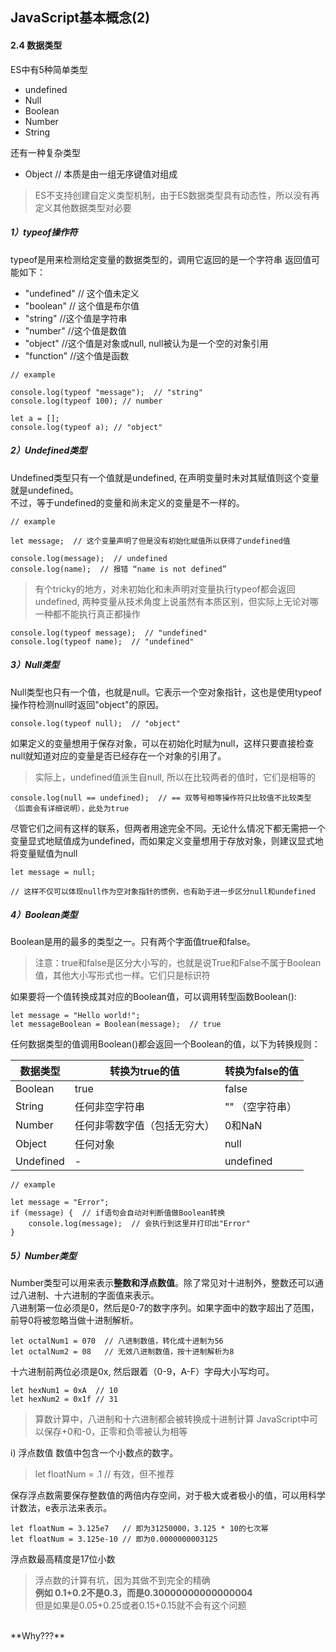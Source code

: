 ## JavaScript基本概念(2)

#### 2.4 数据类型
ES中有5种简单类型
- undefined
- Null
- Boolean
- Number
- String

还有一种复杂类型
- Object // 本质是由一组无序键值对组成

> ES不支持创建自定义类型机制，由于ES数据类型具有动态性，所以没有再定义其他数据类型对必要

##### 1）typeof操作符
typeof是用来检测给定变量的数据类型的，调用它返回的是一个字符串
返回值可能如下：
- "undefined"  // 这个值未定义
- "boolean"  // 这个值是布尔值
- "string"  //这个值是字符串
- "number"  //这个值是数值
- "object"  //这个值是对象或null, null被认为是一个空的对象引用
- "function"  //这个值是函数


```
// example

console.log(typeof "message");  // "string"
console.log(typeof 100); // number

let a = [];
console.log(typeof a); // "object"
```

##### 2）Undefined类型
Undefined类型只有一个值就是undefined, 在声明变量时未对其赋值则这个变量就是undefined。
<br/>
不过，等于undefined的变量和尚未定义的变量是不一样的。

```
// example

let message;  // 这个变量声明了但是没有初始化赋值所以获得了undefined值

console.log(message);  // undefined
console.log(name);  // 报错 “name is not defined”
```

> 有个tricky的地方，对未初始化和未声明对变量执行typeof都会返回undefined, 两种变量从技术角度上说虽然有本质区别，但实际上无论对哪一种都不能执行真正都操作

```
console.log(typeof message);  // "undefined"
console.log(typeof name);  // "undefined"
```

##### 3）Null类型
Null类型也只有一个值，也就是null。它表示一个空对象指针，这也是使用typeof操作符检测null时返回"object"的原因。

```
console.log(typeof null);  // "object"
```

如果定义的变量想用于保存对象，可以在初始化时赋为null，这样只要直接检查null就知道对应的变量是否已经存在一个对象的引用了。

> 实际上，undefined值派生自null, 所以在比较两者的值时，它们是相等的

```
console.log(null == undefined);  // == 双等号相等操作符只比较值不比较类型（后面会有详细说明），此处为true
```
尽管它们之间有这样的联系，但两者用途完全不同。无论什么情况下都无需把一个变量显式地赋值成为undefined，而如果定义变量想用于存放对象，则建议显式地将变量赋值为null

```
let message = null;

// 这样不仅可以体现null作为空对象指针的惯例，也有助于进一步区分null和undefined
```

##### 4）Boolean类型
Boolean是用的最多的类型之一。只有两个字面值true和false。
> 注意：true和false是区分大小写的，也就是说True和False不属于Boolean值，其他大小写形式也一样。它们只是标识符

如果要将一个值转换成其对应的Boolean值，可以调用转型函数Boolean():

```
let message = "Hello world!";
let messageBoolean = Boolean(message);  // true
```
任何数据类型的值调用Boolean()都会返回一个Boolean的值，以下为转换规则：

数据类型 | 转换为true的值 | 转换为false的值
---|---|---
Boolean | true | false
String | 任何非空字符串 | "" （空字符串）
Number | 任何非零数字值（包括无穷大） | 0和NaN
Object | 任何对象 | null
Undefined | - | undefined

```
// example

let message = "Error";
if (message) {  // if语句会自动对判断值做Boolean转换
    console.log(message);  // 会执行到这里并打印出"Error"
}

```

##### 5）Number类型
Number类型可以用来表示**整数和浮点数值**。除了常见对十进制外，整数还可以通过八进制、十六进制的字面值来表示。<br>
八进制第一位必须是0，然后是0-7的数字序列。如果字面中的数字超出了范围，前导0将被忽略当做十进制解析。

```
let octalNum1 = 070  // 八进制数值，转化成十进制为56
let octalNum2 = 08   // 无效八进制数值，按十进制解析为8
```

十六进制前两位必须是0x, 然后跟着（0-9，A-F）字母大小写均可。

```
let hexNum1 = 0xA  // 10
let hexNum2 = 0x1f // 31
```
> 算数计算中，八进制和十六进制都会被转换成十进制计算
> JavaScript中可以保存+0和-0，正零和负零被认为相等


i) 浮点数值
数值中包含一个小数点的数字。
> let floatNum = .1  // 有效，但不推荐

保存浮点数需要保存整数值的两倍内存空间，对于极大或者极小的值，可以用科学计数法，e表示法来表示。

```
let floatNum = 3.125e7   // 即为31250000，3.125 * 10的七次幂
let floatNum = 3.125e-10 // 即为0.0000000003125
```
浮点数最高精度是17位小数

> 浮点数的计算有坑，因为其做不到完全的精确<br/>
**例如 0.1+0.2不是0.3，而是0.30000000000000004**<br/>
但是如果是0.05+0.25或者0.15+0.15就不会有这个问题
<br/>
**Why???**